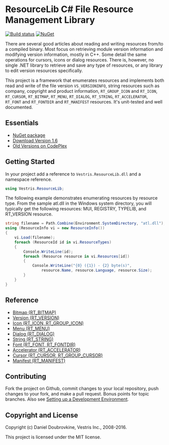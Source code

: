 ResourceLib C# File Resource Management Library
===============================================

[![Build status](https://ci.appveyor.com/api/projects/status/35kx80j687p9835d/branch/master?svg=true)](https://ci.appveyor.com/project/dblock/resourcelib/branch/master)
[![NuGet](https://img.shields.io/nuget/v/Vestris.ResourceLib.svg)](https://www.nuget.org/packages/Vestris.ResourceLib)

There are several good articles about reading and writing resources from/to a compiled binary. Most focus on retrieving module version information and modifying version information, mostly in C++. Some detail the same operations for cursors, icons or dialog resources. There is, however, no single .NET library to retrieve and save any type of resources, or any library to edit version resources specifically.

This project is a framework that enumerates resources and implements both read and write of the file version `VS_VERSIONINFO`, string resources such as company, copyright and product information, `RT_GROUP_ICON` and `RT_ICON`, `RT_CURSOR`, `RT_BITMAP`, `RT_MENU`, `RT_DIALOG`, `RT_STRING`, `RT_ACCELERATOR`, `RT_FONT` and `RT_FONTDIR` and `RT_MANIFEST` resources. It's unit-tested and well documented.

Essentials
----------

* [NuGet package](https://www.nuget.org/packages/Vestris.ResourceLib)
* [Download Version 1.6](https://github.com/resourcelib/resourcelib/releases/tag/v1.6)
* [Old Versions on CodePlex](http://resourcelib.codeplex.com/)

Getting Started
---------------

In your project add a reference to `Vestris.ResourceLib.dll` and a namespace reference.

``` c#
using Vestris.ResourceLib;
```

The following example demonstrates enumerating resources by resource type. From the sample atl.dll in the Windows system directory, you will typically get the following resources: MUI, REGISTRY, TYPELIB, and RT_VERSION resource.

``` c#
string filename = Path.Combine(Environment.SystemDirectory, "atl.dll");
using (ResourceInfo vi = new ResourceInfo())
{
    vi.Load(filename);
    foreach (ResourceId id in vi.ResourceTypes)
    {
        Console.WriteLine(id);
        foreach (Resource resource in vi.Resources[id])
        {
            Console.WriteLine("{0} ({1}) - {2} byte(s)",
                resource.Name, resource.Language, resource.Size);
        }
    }
}
```

Reference
---------

* [Bitmap (RT_BITMAP)](https://github.com/resourcelib/resourcelib/blob/master/Docs/Bitmap.md)
* [Version (RT_VERSION)](https://github.com/resourcelib/resourcelib/blob/master/Docs/Version.md)
* [Icon (RT_ICON, RT_GROUP_ICON)](https://github.com/resourcelib/resourcelib/blob/master/Docs/Icon.md)
* [Menu (RT_MENU)](https://github.com/resourcelib/resourcelib/blob/master/Docs/Menu.md)
* [Dialog (RT_DIALOG)](https://github.com/resourcelib/resourcelib/blob/master/Docs/Dialog.md)
* [String (RT_STRING)](https://github.com/resourcelib/resourcelib/blob/master/Docs/String.md)
* [Font (RT_FONT, RT_FONTDIR)](https://github.com/resourcelib/resourcelib/blob/master/Docs/Font.md)
* [Accelerator (RT_ACCELERATOR)](https://github.com/resourcelib/resourcelib/blob/master/Docs/Accelerator.md)
* [Cursor (RT_CURSOR, RT_GROUP_CURSOR)](https://github.com/resourcelib/resourcelib/blob/master/Docs/Cursor.md)
* [Manifest (RT_MANIFEST)](https://github.com/resourcelib/resourcelib/blob/master/Docs/Manifest.md)

Contributing
------------

Fork the project on Github, commit changes to your local repository, push changes to your fork, and make a pull request. Bonus points for topic branches. Also see [Setting up a Development Environment](https://github.com/resourcelib/resourcelib/blob/master/Docs/Contributing.md).

Copyright and License
---------------------

Copyright (c) Daniel Doubrovkine, Vestris Inc., 2008-2016.

This project is licensed under the MIT license.
